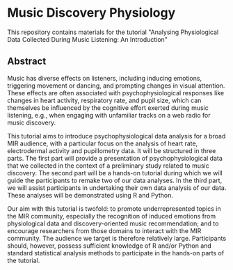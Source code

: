 # Music Discovery Physiology

This repository contains materials for the tutorial "Analysing Physiological Data Collected During Music Listening: An Introduction"

## Abstract

Music has diverse effects on listeners, including inducing emotions, triggering movement or dancing, and prompting changes in visual attention. These effects are often associated with psychophysiological responses like changes in heart activity, respiratory rate, and pupil size, which can themselves be influenced by the cognitive effort exerted during music listening, e.g., when engaging with unfamiliar tracks on a web radio for music discovery.

This tutorial aims to introduce psychophysiological data analysis for a broad MIR audience, with a particular focus on the analysis of heart rate, electrodermal activity and pupillometry data. It will be structured in three parts. The first part will provide a presentation of psychophysiological data that we collected in the context of a preliminary study related to music discovery. The second part will be a hands-on tutorial during which we will guide the participants to remake two of our data analyses. In the third part, we will assist participants in undertaking their own data analysis of our data. These analyses will be demonstrated using R and Python.

Our aim with this tutorial is twofold: to promote underrepresented topics in the MIR community, especially the recognition of induced emotions from physiological data and discovery-oriented music recommendation; and to encourage researchers from those domains to interact with the MIR community. The audience we target is therefore relatively large. Participants should, however, possess sufficient knowledge of R and/or Python and standard statistical analysis methods to participate in the hands-on parts of the tutorial.